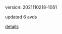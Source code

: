 version: 2021110218-1061

updated 6 avds

[details](https://github.com/0x74f917491bfa7ebfa379/ali_avd_db/blob/master/change_log/2021/11/02/18/1061.txt)